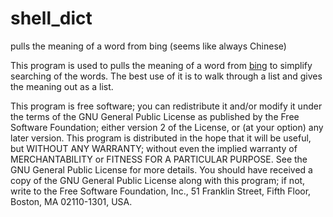 # shell_dict
pulls the meaning of a word from bing (seems like always Chinese)

This program is used to pulls the meaning of a word from [bing](http://cn.bing.com) to simplify searching of the words. The best use of it is to walk through a list and gives the meaning out as a list.

This program is free software; you can redistribute it and/or modify it under the terms of the GNU General Public License as published by the Free Software Foundation; either version 2 of the License, or (at your option) any later version.
This program is distributed in the hope that it will be useful, but WITHOUT ANY WARRANTY; without even the implied warranty of MERCHANTABILITY or FITNESS FOR A PARTICULAR PURPOSE. See the GNU General Public License for more details.
You should have received a copy of the GNU General Public License along with this program; if not, write to the Free Software Foundation, Inc., 51 Franklin Street, Fifth Floor, Boston, MA 02110-1301, USA.
